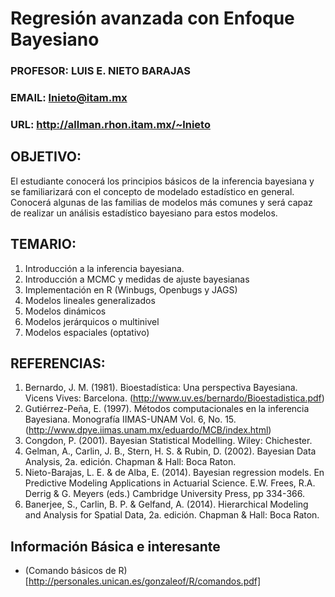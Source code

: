 # Regresión avanzada con Enfoque Bayesiano
### PROFESOR: LUIS E. NIETO BARAJAS
### EMAIL: lnieto@itam.mx
### URL: http://allman.rhon.itam.mx/~lnieto 

## OBJETIVO:

El estudiante conocerá los principios básicos de la inferencia
bayesiana y se familiarizará con el concepto de modelado estadístico en
general. Conocerá algunas de las familias de modelos más comunes y será
capaz de realizar un análisis estadístico bayesiano para estos modelos.

## TEMARIO:
1. Introducción a la inferencia bayesiana.
2. Introducción a MCMC y medidas de ajuste bayesianas
3. Implementación en R (Winbugs, Openbugs y JAGS)
4. Modelos lineales generalizados
5. Modelos dinámicos
6. Modelos jerárquicos o multinivel
7. Modelos espaciales (optativo)


## REFERENCIAS:
1. Bernardo, J. M. (1981). Bioestadística: Una perspectiva Bayesiana.
Vicens Vives: Barcelona. (http://www.uv.es/bernardo/Bioestadistica.pdf)
2. Gutiérrez-Peña, E. (1997). Métodos computacionales en la inferencia
Bayesiana. Monografía IIMAS-UNAM Vol. 6, No. 15.
(http://www.dpye.iimas.unam.mx/eduardo/MCB/index.html)
3. Congdon, P. (2001). Bayesian Statistical Modelling. Wiley: Chichester.
4. Gelman, A., Carlin, J. B., Stern, H. S. & Rubin, D. (2002). Bayesian Data
Analysis, 2a. edición. Chapman & Hall: Boca Raton. 
5. Nieto-Barajas, L. E. & de Alba, E. (2014). Bayesian regression models.
En Predictive Modeling Applications in Actuarial Science. E.W. Frees,
R.A. Derrig & G. Meyers (eds.) Cambridge University Press, pp 334-366.
6. Banerjee, S., Carlin, B. P. & Gelfand, A. (2014). Hierarchical Modeling
and Analysis for Spatial Data, 2a. edición. Chapman & Hall: Boca Raton. 

## Información Básica e interesante
* (Comando básicos de R)[http://personales.unican.es/gonzaleof/R/comandos.pdf]
